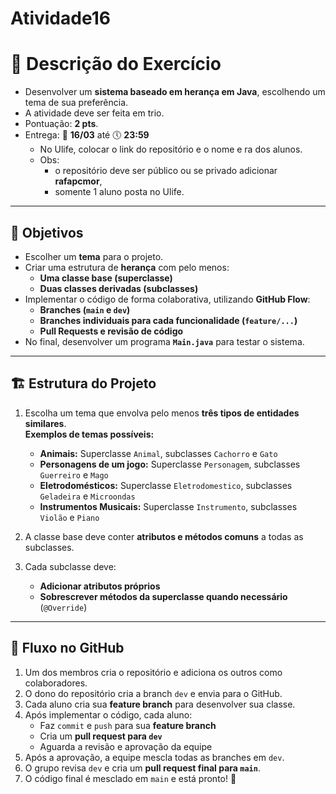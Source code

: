 # Atividade16

# 🚀 Descrição do Exercício

- Desenvolver um **sistema baseado em herança em Java**, escolhendo um tema de sua preferência. 
- A atividade deve ser feita em trio.
- Pontuação: **2 pts**.
- Entrega: 📅 **16/03** até 🕔 **23:59**
  - No Ulife, colocar o link do repositório e o nome e ra dos alunos.
  - Obs:
    - o repositório deve ser público ou se privado adicionar **rafapcmor**,
    - somente 1 aluno posta no Ulife. 

---

## 🎯 Objetivos

- Escolher um **tema** para o projeto.
- Criar uma estrutura de **herança** com pelo menos:
  - **Uma classe base (superclasse)**
  - **Duas classes derivadas (subclasses)**
- Implementar o código de forma colaborativa, utilizando **GitHub Flow**:
  - **Branches (`main` e `dev`)**
  - **Branches individuais para cada funcionalidade (`feature/...`)**
  - **Pull Requests e revisão de código**
- No final, desenvolver um programa **`Main.java`** para testar o sistema.

---

## 🏗️ Estrutura do Projeto

1. Escolha um tema que envolva pelo menos **três tipos de entidades similares**.  
   **Exemplos de temas possíveis:**
   - **Animais:** Superclasse `Animal`, subclasses `Cachorro` e `Gato`
   - **Personagens de um jogo:** Superclasse `Personagem`, subclasses `Guerreiro` e `Mago`
   - **Eletrodomésticos:** Superclasse `Eletrodomestico`, subclasses `Geladeira` e `Microondas`
   - **Instrumentos Musicais:** Superclasse `Instrumento`, subclasses `Violão` e `Piano`
  

2. A classe base deve conter **atributos e métodos comuns** a todas as subclasses.  
3. Cada subclasse deve:
   - **Adicionar atributos próprios**
   - **Sobrescrever métodos da superclasse quando necessário** (`@Override`)

---

## 🔧 Fluxo no GitHub

1. Um dos membros cria o repositório e adiciona os outros como colaboradores.  
2. O dono do repositório cria a branch `dev` e envia para o GitHub.  
3. Cada aluno cria sua **feature branch** para desenvolver sua classe.  
4. Após implementar o código, cada aluno:
   - Faz `commit` e `push` para sua **feature branch**  
   - Cria um **pull request para `dev`**  
   - Aguarda a revisão e aprovação da equipe  
5. Após a aprovação, a equipe mescla todas as branches em `dev`.  
6. O grupo revisa `dev` e cria um **pull request final para `main`**.  
7. O código final é mesclado em `main` e está pronto! 🚀  
